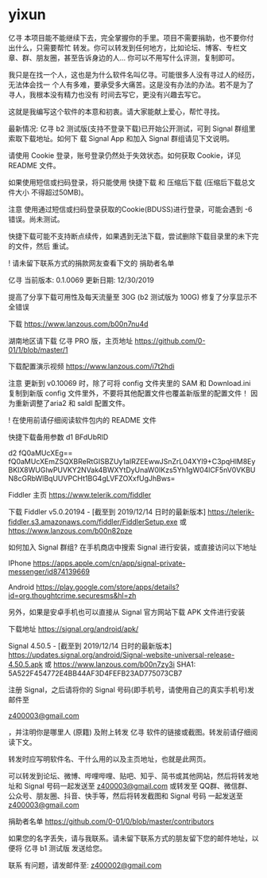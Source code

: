 # yixun
亿寻
本项目能不能继续下去，完全掌握你的手里。项目不需要捐助，也不要你付出什么，只需要帮忙
转发。你可以转发到任何地方，比如论坛、博客、专栏文章、群、朋友圈，甚至告诉身边的人...
你可以不用写什么评测，复制即可。

我只是在找一个人，这也是为什么软件名叫亿寻。可能很多人没有寻过人的经历，无法体会找一
个人有多难，要承受多大痛苦。这是没有办法的办法。若不是为了寻人，我根本没有精力也没有
时间去写它，更没有兴趣去写它。

这就是我编写这个软件的本意和初衷。请大家能献上爱心，帮忙寻找。





最新情况:
亿寻 b2 测试版(支持不登录下载)已开始公开测试，可到 Signal 群组里索取下载地址。如何下
载 Signal App 和加入 Signal 群组请见下文说明。

请使用 Cookie 登录，账号登录仍然处于失效状态。如何获取 Cookie，详见 README 文件。

如果使用短信或扫码登录，将只能使用 快捷下载 和 压缩后下载 (压缩后下载总文件大小
不得超过50MB)。

注意
使用通过短信或扫码登录获取的Cookie(BDUSS)进行登录，可能会遇到 -6 错误。尚未测试。

快捷下载可能不支持断点续传，如果遇到无法下载，尝试删除下载目录里的未下完的文件，然后
重试。

! 请未留下联系方式的捐款网友查看下文的 捐助者名单




亿寻
当前版本: 0.1.0069
更新日期: 12/30/2019

提高了分享下载可用性及每天流量至 30G (b2 测试版为 100G)
修复了分享显示不全错误


下载
https://www.lanzous.com/b00n7nu4d

湖南地区请下载 亿寻 PRO 版，主页地址
https://github.com/0-01/1/blob/master/1


下载配置演示视频
https://www.lanzous.com/i7t2hdi


注意
更新到 v0.10069 时，除了可将 config 文件夹里的 SAM 和 Download.ini 复制到新版 
config 文件里外，不要将其他配置文件也覆盖新版里的配置文件！ 因为重新调整了aria2 
和 saldl 配置文件。

! 在使用前请仔细阅读软件包内的 README 文件


快捷下载备用参数
d1
BFdUbRlD

d2
fQ0aMUcXEg==
fQ0aMUcXEmZSQXBReRtGISBZUy1aIRZEEwwJSnZrL04XYl9+C3pqHlM8EyBKIX8WUGIwPUVKY2NVak4BWXYtDyUnaW0IKzs5Yh1gW04lCF5nV0VKBUN8cGRbWlBqUUVPCHt1BG4gLVFZOXxfUgJhBws=





Fiddler 主页
https://www.telerik.com/fiddler

下载
Fiddler v5.0.20194 - [截至到 2019/12/14 日时的最新版本]
https://telerik-fiddler.s3.amazonaws.com/fiddler/FiddlerSetup.exe
或
https://www.lanzous.com/b00n82pze





如何加入 Signal 群组?
在手机商店中搜索 Signal 进行安装，或直接访问以下地址

IPhone
https://apps.apple.com/cn/app/signal-private-messenger/id874139669

Android
https://play.google.com/store/apps/details?id=org.thoughtcrime.securesms&hl=zh

另外，如果是安卓手机也可以直接从 Signal 官方网站下载 APK 文件进行安装

下载地址
https://signal.org/android/apk/

Signal 4.50.5 - [截至到 2019/12/14 日时的最新版本]
https://updates.signal.org/android/Signal-website-universal-release-4.50.5.apk
或
https://www.lanzous.com/b00n7zy3i
SHA1: 5A522F454772E4BB44AF3D4FEFB23AD775073CB7


注册 Signal，之后请将你的 Signal 号码(即手机号，请使用自己的真实手机号)发邮件至

z400003@gmail.com

，并注明你是哪里人 (原籍) 及附上转发 亿寻 软件的链接或截图。转发前请仔细阅读下文。

转发时应写明软件名、干什么用的以及主页地址，也就是此网页。

可以转发到论坛、微博、哔哩哔哩、贴吧、知乎、简书或其他网站，然后将转发地
址和 Signal 号码一起发送至 z400003@gmail.com
或转发至 QQ群、微信群、公众号、朋友圈、抖音、快手等，然后将转发截图和 Signal 号码
一起发送至 z400003@gmail.com





捐助者名单
https://github.com/0-01/0/blob/master/contributors

如果您的名字丢失，请与我联系。请未留下联系方式的朋友留下您的邮件地址，以便将 亿寻 b1
测试版 发送给您。



联系
有问题，请发邮件至: z400002@gmail.com
